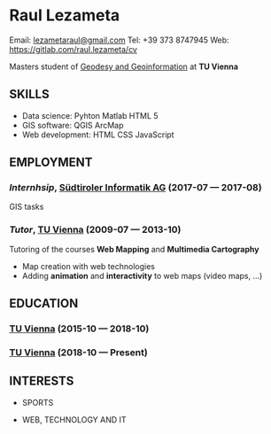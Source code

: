 Raul Lezameta
============
Email: lezametaraul@gmail.com
Tel: +39 373 8747945
Web: https://gitlab.com/raul.lezameta/cv

Masters student of [Geodesy and Geoinformation](https://www.tuwien.at/en/studies/studies/master-programmes/geodesy-and-geoinformation/) at **TU Vienna**

## SKILLS

  - Data science: Pyhton Matlab HTML 5 
  - GIS software: QGIS ArcMap 
  - Web development: HTML CSS JavaScript 

## EMPLOYMENT

### *Internhsip*, [Südtiroler Informatik AG](http://www.siag.it/) (2017-07 — 2017-08)

GIS tasks

### *Tutor*, [TU Vienna](https://www.tuwien.at/en/) (2009-07 — 2013-10)

Tutoring of the courses **Web Mapping** and **Multimedia Cartography**
  - Map creation with web technologies
  - Adding **animation** and **interactivity** to web maps (video maps, ...)




## EDUCATION

### [TU Vienna](https://www.tuwien.at/en/) (2015-10 — 2018-10)



### [TU Vienna](https://www.tuwien.at/en/) (2018-10 — Present)













## INTERESTS

- SPORTS

- WEB, TECHNOLOGY AND IT



